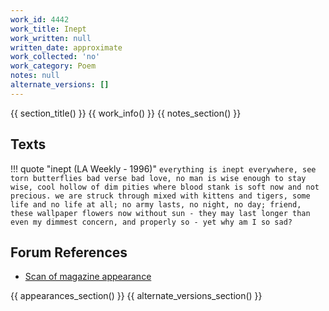 ```yaml
---
work_id: 4442
work_title: Inept
work_written: null
written_date: approximate
work_collected: 'no'
work_category: Poem
notes: null
alternate_versions: []
---
```


{{ section_title() }}
{{ work_info() }}
{{ notes_section() }}
## Texts
!!! quote "inept (LA Weekly - 1996)"
    ```
    everything is inept everywhere,
    see torn butterflies
    bad verse
    bad love,
    no man is wise enough to stay
    wise,
    cool hollow of dim pities
    where blood stank
    is soft now
    and not precious.
    we are struck through
    mixed with kittens and tigers,
    some life and
    no life
    at all;
    no army lasts, no night, no day;
    friend, these wallpaper flowers now
    without sun -
    they may last longer than even my
    dimmest concern, and
    properly so - yet
    why am I so
    sad?
    ```

## Forum References
- [Scan of magazine appearance](https://bukowskiforum.com/showthread.php?t=2775)

{{ appearances_section() }}
{{ alternate_versions_section() }}
